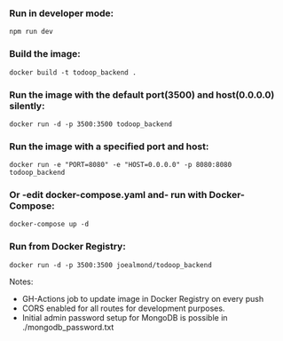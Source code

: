 ### Run in developer mode:
`npm run dev`
### Build the image:
`docker build -t todoop_backend .`
### Run the image with the default port(3500) and host(0.0.0.0) silently:
`docker run -d -p 3500:3500 todoop_backend`
### Run the image with a specified port and host:
`docker run -e "PORT=8080" -e "HOST=0.0.0.0" -p 8080:8080 todoop_backend`
### Or -edit docker-compose.yaml and- run with Docker-Compose:
`docker-compose up -d`
### Run from Docker Registry:
`docker run -d -p 3500:3500 joealmond/todoop_backend`

Notes:
- GH-Actions job to update image in Docker Registry on every push
- CORS enabled for all routes for development purposes.
- Initial admin password setup for MongoDB is possible in ./mongodb_password.txt
